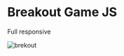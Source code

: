 # Breakout Game JS

Full responsive

![brekout](https://user-images.githubusercontent.com/66250856/117122057-b696ca80-ad95-11eb-9ae4-7ec1d2ec8bf0.png)
